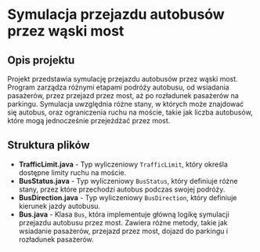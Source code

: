 # Symulacja przejazdu autobusów przez wąski most

## Opis projektu

Projekt przedstawia symulację przejazdu autobusów przez wąski most. Program zarządza różnymi etapami podróży autobusu, od wsiadania pasażerów, przez przejazd przez most, aż po rozładunek pasażerów na parkingu. Symulacja uwzględnia różne stany, w których może znajdować się autobus, oraz ograniczenia ruchu na moście, takie jak liczba autobusów, które mogą jednocześnie przejeżdżać przez most.

## Struktura plików

- **TrafficLimit.java** - Typ wyliczeniowy `TrafficLimit`, który określa dostępne limity ruchu na moście.
- **BusStatus.java** - Typ wyliczeniowy `BusStatus`, który definiuje różne stany, przez które przechodzi autobus podczas swojej podróży.
- **BusDirection.java** - Typ wyliczeniowy `BusDirection`, który definiuje kierunek jazdy autobusu.
- **Bus.java** - Klasa `Bus`, która implementuje główną logikę symulacji przejazdu autobusu przez most. Zawiera różne metody, takie jak wsiadanie pasażerów, przejazd przez most, dojazd do parkingu i rozładunek pasażerów.
